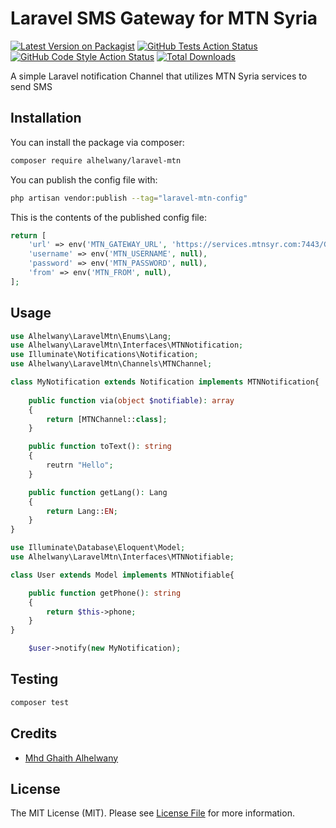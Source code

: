 # Laravel SMS Gateway for MTN Syria

[![Latest Version on Packagist](https://img.shields.io/packagist/v/alhelwany/laravel-mtn.svg?style=flat-square)](https://packagist.org/packages/alhelwany/laravel-mtn)
[![GitHub Tests Action Status](https://img.shields.io/github/actions/workflow/status/alhelwany/laravel-mtn/run-tests.yml?branch=main&label=tests&style=flat-square)](https://github.com/alhelwany/laravel-mtn/actions?query=workflow%3Arun-tests+branch%3Amain)
[![GitHub Code Style Action Status](https://img.shields.io/github/actions/workflow/status/alhelwany/laravel-mtn/fix-php-code-style-issues.yml?branch=main&label=code%20style&style=flat-square)](https://github.com/alhelwany/laravel-mtn/actions?query=workflow%3A"Fix+PHP+code+style+issues"+branch%3Amain)
[![Total Downloads](https://img.shields.io/packagist/dt/alhelwany/laravel-mtn.svg?style=flat-square)](https://packagist.org/packages/alhelwany/laravel-mtn)

A simple Laravel notification Channel that utilizes MTN Syria services to send SMS

## Installation

You can install the package via composer:

```bash
composer require alhelwany/laravel-mtn
```

You can publish the config file with:

```bash
php artisan vendor:publish --tag="laravel-mtn-config"
```

This is the contents of the published config file:

```php
return [
    'url' => env('MTN_GATEWAY_URL', 'https://services.mtnsyr.com:7443/General/MTNSERVICES/ConcatenatedSender.aspx'),
    'username' => env('MTN_USERNAME', null),
    'password' => env('MTN_PASSWORD', null),
    'from' => env('MTN_FROM', null),
];
```

## Usage

```php
use Alhelwany\LaravelMtn\Enums\Lang;
use Alhelwany\LaravelMtn\Interfaces\MTNNotification;
use Illuminate\Notifications\Notification;
use Alhelwany\LaravelMtn\Channels\MTNChannel;

class MyNotification extends Notification implements MTNNotification{
	
	public function via(object $notifiable): array
    {
        return [MTNChannel::class];
    }

	public function toText(): string
	{
		reutrn "Hello";
	}

    public function getLang(): Lang
	{
		return Lang::EN;
	}
}
```


```php
use Illuminate\Database\Eloquent\Model;
use Alhelwany\LaravelMtn\Interfaces\MTNNotifiable;

class User extends Model implements MTNNotifiable{

	public function getPhone(): string
	{
		return $this->phone;
	}
}
```

```php
	$user->notify(new MyNotification);
```




## Testing

```bash
composer test
```

## Credits

- [Mhd Ghaith Alhelwany](https://github.com/115778766+alhelwany)

## License

The MIT License (MIT). Please see [License File](LICENSE.md) for more information.
